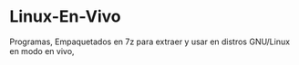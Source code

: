 # Linux-En-Vivo
Programas, Empaquetados en 7z para extraer y usar en distros GNU/Linux en modo en vivo,
